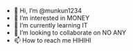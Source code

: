 - 👋 Hi, I’m @munkun1234
- 👀 I’m interested in MONEY
- 🌱 I’m currently learning IT
- 💞️ I’m looking to collaborate on NO ANY
- 📫 How to reach me HIHIHI

<!---
munkun1234/munkun1234 is a ✨ special ✨ repository because its `README.md` (this file) appears on your GitHub profile.
You can click the Preview link to take a look at your changes.
--->
